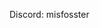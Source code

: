 Discord: misfosster

<!---
Misfosster/Misfosster is a ✨ special ✨ repository because its `README.md` (this file) appears on your GitHub profile.
You can click the Preview link to take a look at your changes.
--->
